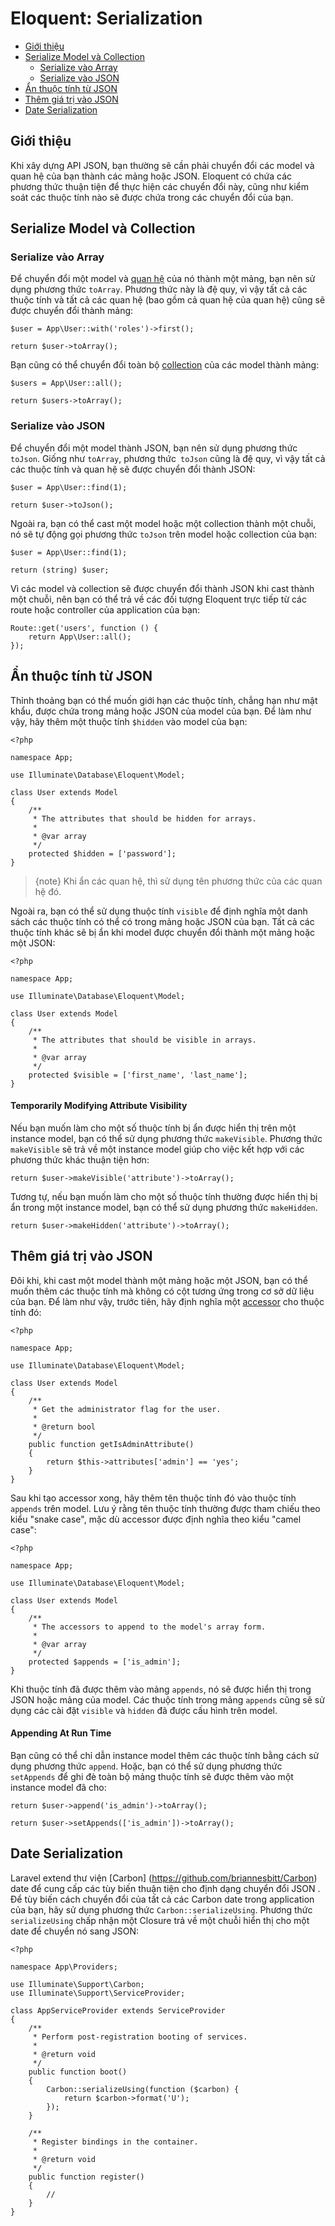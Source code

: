 # Eloquent: Serialization

- [Giới thiệu](#introduction)
- [Serialize Model và Collection](#serializing-models-and-collections)
    - [Serialize vào Array](#serializing-to-arrays)
    - [Serialize vào JSON](#serializing-to-json)
- [Ẩn thuộc tính từ JSON](#hiding-attributes-from-json)
- [Thêm giá trị vào JSON](#appending-values-to-json)
- [Date Serialization](#date-serialization)

<a name="introduction"></a>
## Giới thiệu

Khi xây dựng API JSON, bạn thường sẽ cần phải chuyển đổi các model và quan hệ của bạn thành các mảng hoặc JSON. Eloquent có chứa các phương thức thuận tiện để thực hiện các chuyển đổi này, cũng như kiểm soát các thuộc tính nào sẽ được chứa trong các chuyển đổi của bạn.

<a name="serializing-models-and-collections"></a>
## Serialize Model và Collection

<a name="serializing-to-arrays"></a>
### Serialize vào Array

Để chuyển đổi một model và [quan hệ](/docs/{{version}}/eloquent-relationships) của nó thành một mảng, bạn nên sử dụng phương thức `toArray`. Phương thức này là đệ quy, vì vậy tất cả các thuộc tính và tất cả các quan hệ (bao gồm cả quan hệ của quan hệ) cũng sẽ được chuyển đổi thành mảng:

    $user = App\User::with('roles')->first();

    return $user->toArray();

Bạn cũng có thể chuyển đổi toàn bộ [collection](/docs/{{version}}/eloquent-collections) của các model thành mảng:

    $users = App\User::all();

    return $users->toArray();

<a name="serializing-to-json"></a>
### Serialize vào JSON

Để chuyển đổi một model thành JSON, bạn nên sử dụng phương thức `toJson`. Giống như `toArray`, phương thức` toJson` cũng là đệ quy, vì vậy tất cả các thuộc tính và quan hệ sẽ được chuyển đổi thành JSON:

    $user = App\User::find(1);

    return $user->toJson();

Ngoài ra, bạn có thể cast một model hoặc một collection thành một chuỗi, nó sẽ tự động gọi phương thức `toJson` trên model hoặc collection của bạn:

    $user = App\User::find(1);

    return (string) $user;

Vì các model và collection sẽ được chuyển đổi thành JSON khi cast thành một chuỗi, nên bạn có thể trả về các đối tượng Eloquent trực tiếp từ các route hoặc controller của application của bạn:

    Route::get('users', function () {
        return App\User::all();
    });

<a name="hiding-attributes-from-json"></a>
## Ẩn thuộc tính từ JSON

Thỉnh thoảng bạn có thể muốn giới hạn các thuộc tính, chẳng hạn như mật khẩu, được chứa trong mảng hoặc JSON của model của bạn. Để làm như vậy, hãy thêm một thuộc tính `$hidden` vào model của bạn:

    <?php

    namespace App;

    use Illuminate\Database\Eloquent\Model;

    class User extends Model
    {
        /**
         * The attributes that should be hidden for arrays.
         *
         * @var array
         */
        protected $hidden = ['password'];
    }

> {note} Khi ẩn các quan hệ, thì sử dụng tên phương thức của các quan hệ đó.

Ngoài ra, bạn có thể sử dụng thuộc tính `visible` để định nghĩa một danh sách các thuộc tính có thể có trong mảng hoặc JSON của bạn. Tất cả các thuộc tính khác sẽ bị ẩn khi model được chuyển đổi thành một mảng hoặc một JSON:

    <?php

    namespace App;

    use Illuminate\Database\Eloquent\Model;

    class User extends Model
    {
        /**
         * The attributes that should be visible in arrays.
         *
         * @var array
         */
        protected $visible = ['first_name', 'last_name'];
    }

#### Temporarily Modifying Attribute Visibility

Nếu bạn muốn làm cho một số thuộc tính bị ẩn được hiển thị trên một instance model, bạn có thể sử dụng phương thức `makeVisible`. Phương thức `makeVisible` sẽ trả về một instance model giúp cho việc kết hợp với các phương thức khác thuận tiện hơn:

    return $user->makeVisible('attribute')->toArray();

Tương tự, nếu bạn muốn làm cho một số thuộc tính thường được hiển thị bị ẩn trong một instance model, bạn có thể sử dụng phương thức `makeHidden`.

    return $user->makeHidden('attribute')->toArray();

<a name="appending-values-to-json"></a>
## Thêm giá trị vào JSON

Đôi khi, khi cast một model thành một mảng hoặc một JSON, bạn có thể muốn thêm các thuộc tính mà không có cột tương ứng trong cơ sở dữ liệu của bạn. Để làm như vậy, trước tiên, hãy định nghĩa một [accessor](/docs/{{version}}/eloquent-mutators) cho thuộc tính đó:

    <?php

    namespace App;

    use Illuminate\Database\Eloquent\Model;

    class User extends Model
    {
        /**
         * Get the administrator flag for the user.
         *
         * @return bool
         */
        public function getIsAdminAttribute()
        {
            return $this->attributes['admin'] == 'yes';
        }
    }

Sau khi tạo accessor xong, hãy thêm tên thuộc tính đó vào thuộc tính `appends` trên model. Lưu ý rằng tên thuộc tính thường được tham chiếu theo kiểu "snake case", mặc dù accessor được định nghĩa theo kiểu "camel case":

    <?php

    namespace App;

    use Illuminate\Database\Eloquent\Model;

    class User extends Model
    {
        /**
         * The accessors to append to the model's array form.
         *
         * @var array
         */
        protected $appends = ['is_admin'];
    }

Khi thuộc tính đã được thêm vào mảng `appends`, nó sẽ được hiển thị trong JSON hoặc mảng của model. Các thuộc tính trong mảng `appends` cũng sẽ sử dụng các cài đặt `visible` và `hidden` đã được cấu hình trên model.

#### Appending At Run Time

Bạn cũng có thể chỉ dẫn instance model thêm các thuộc tính bằng cách sử dụng phương thức `append`. Hoặc, bạn có thể sử dụng phương thức `setAppends` để ghi đè toàn bộ mảng thuộc tính sẽ được thêm vào một instance model đã cho:

    return $user->append('is_admin')->toArray();

    return $user->setAppends(['is_admin'])->toArray();

<a name="date-serialization"></a>
## Date Serialization

Laravel extend thư viện [Carbon] (https://github.com/briannesbitt/Carbon) date để cung cấp các tùy biến thuận tiện cho định dạng chuyển đổi JSON . Để tùy biến cách chuyển đổi của tất cả các Carbon date trong application của bạn, hãy sử dụng phương thức `Carbon::serializeUsing`. Phương thức `serializeUsing` chấp nhận một Closure trả về một chuỗi hiển thị cho một date để chuyển nó sang JSON:

    <?php

    namespace App\Providers;

    use Illuminate\Support\Carbon;
    use Illuminate\Support\ServiceProvider;

    class AppServiceProvider extends ServiceProvider
    {
        /**
         * Perform post-registration booting of services.
         *
         * @return void
         */
        public function boot()
        {
            Carbon::serializeUsing(function ($carbon) {
                return $carbon->format('U');
            });
        }

        /**
         * Register bindings in the container.
         *
         * @return void
         */
        public function register()
        {
            //
        }
    }
